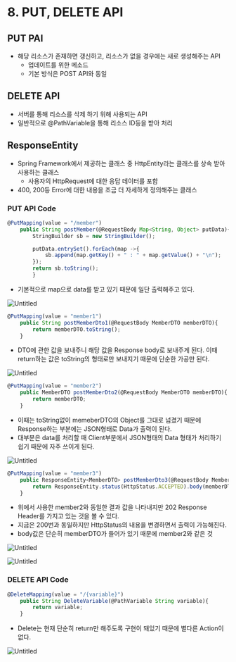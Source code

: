 # 8. PUT, DELETE API

## PUT PAI

- 해당 리소스가 존재하면 갱신하고, 리소스가 없을 경우에는 새로 생성해주는 API
    - 업데이트를 위한 메소드
    - 기본 방식은 POST API와 동일

## DELETE API

- 서버를 통해 리소스를 삭제 하기 위해 사용되는 API
- 일반적으로 @PathVariable을 통해 리소스 ID등을 받아 처리

## **ResponseEntity**

- Spring Framework에서 제공하는 클래스 중 HttpEntity라는 클래스를 상속 받아 사용하는 클래스
    - 사용자의 HttpRequest에 대한 응답 데이터를 포함
- 400, 200등 Error에 대한 내용을 조금 더 자세하게 정의해주는 클래스

### PUT API Code

```jsx
@PutMapping(value = "/member")
    public String postMember(@RequestBody Map<String, Object> putData){
        StringBuilder sb = new StringBuilder();

        putData.entrySet().forEach(map ->{
            sb.append(map.getKey() + " : " + map.getValue() + "\n");
        });
        return sb.toString();
		}
```

- 기본적으로 map으로 data를 받고 있기 때문에 일단 출력해주고 있다.

![Untitled](8%20PUT,%20DELETE%20API%20fbb521505b48499c9bc598abce7c3eba/Untitled.png)

```jsx
@PutMapping(value = "member1")
    public String postMemberDto1(@RequestBody MemberDTO memberDTO){
        return memberDTO.toString();
    }
```

- DTO에 관한 값을 보내주니 해당 값을 Response body로 보내주게 된다. 이때 return하는 값은 toString의 형태로만 보내지기 때문에 단순한 가공만 된다.

![Untitled](8%20PUT,%20DELETE%20API%20fbb521505b48499c9bc598abce7c3eba/Untitled%201.png)

```jsx
@PutMapping(value = "member2")
    public MemberDTO postMemberDto2(@RequestBody MemberDTO memberDTO){
        return memberDTO;
    }
```

- 이때는 toString없이 memeberDTO의 Object를 그대로 넘겼기 때문에 Response하는 부분에는 JSON형태로 Data가 출력이 된다.
- 대부분은 data를 처리할 때 Client부분에서 JSON형태의 Data 형태가 처리하기 쉽기 때문에 자주 쓰이게 된다.

![Untitled](8%20PUT,%20DELETE%20API%20fbb521505b48499c9bc598abce7c3eba/Untitled%202.png)

```jsx
@PutMapping(value = "member3")
    public ResponseEntity<MemberDTO> postMemberDto3(@RequestBody MemberDTO memberDTO){
        return ResponseEntity.status(HttpStatus.ACCEPTED).body(memberDTO);
    }
```

- 위에서 사용한 member2와 동일한 결과 값을 나타내지만 202 Response Header를 가지고 있는 것을 볼 수 있다.
- 지금은 200번과 동일하지만 HttpStatus의 내용을 변경하면서 출력이 가능해진다.
- body값은 단순히 memberDTO가 들어가 있기 때문에 member2와 같은 것

![Untitled](8%20PUT,%20DELETE%20API%20fbb521505b48499c9bc598abce7c3eba/Untitled%203.png)

![Untitled](8%20PUT,%20DELETE%20API%20fbb521505b48499c9bc598abce7c3eba/Untitled%204.png)

### DELETE API Code

```jsx
@DeleteMapping(value = "/{variable}")
    public String DeleteVariable(@PathVariable String variable){
        return variable;
    }
```

- Delete는 현재 단순히 return만 해주도록 구현이 돼있기 때문에 별다른 Action이 없다.

![Untitled](8%20PUT,%20DELETE%20API%20fbb521505b48499c9bc598abce7c3eba/Untitled%205.png)